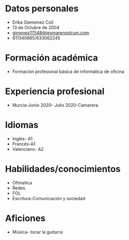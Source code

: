 # Datos personales 
- Erika Giemenez Coll 
- 13 de Octubre de 2004 
- gimenez17548@iesmarenostrum.com 
- 611340665/633062245

# Formación académica 
- Formación profesional básica de informática de oficina

# Experiencia profesional 
- Murcia-Junio 2020- Julio 2020-Camarera.
 
# Idiomas 
- Inglés- A1
- Francés-A1 
- Valenciano- A2

# Habilidades/conocimientos 
- Ofimatica
- Redes
- FOL
- Escritura-Comunicación y sociedad 

# Aficiones 
- Música- tocar la guitarra
